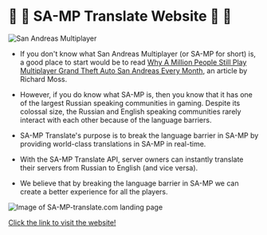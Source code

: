 # 🚀 🎉 SA-MP Translate Website 🚀 🎉

![San Andreas Multiplayer](https://www.sa-mp.com/images/logo.gif)

- If you don't know what San Andreas Multiplayer (or SA-MP for short) is, a good place to start would be to read [Why A Million People Still Play Multiplayer Grand Theft Auto San Andreas Every Month](https://www.rockpapershotgun.com/2016/09/15/why-a-million-people-still-play-multiplayer-grand-theft-auto-san-andreas-every-month/ "Article"), an article by Richard Moss.

- However, if you do know what SA-MP is, then you know that it has one of the largest Russian speaking communities in gaming. Despite its colossal size, the Russian and English speaking communities rarely interact with each other because of the language barriers.
- SA-MP Translate's purpose is to break the language barrier in SA-MP by providing world-class translations in SA-MP in real-time.
- With the SA-MP Translate API, server owners can instantly translate their servers from Russian to English (and vice versa).
- We believe that by breaking the language barrier in SA-MP we can create a better experience for all the players.

![Image of SA-MP-translate.com landing page](https://imgur.com/HF34z6x.png)

[Click the link to visit the website!](https://sa-mp-translate-dev.myshopify.com/ "SA-MP-Translate's Homepage")

